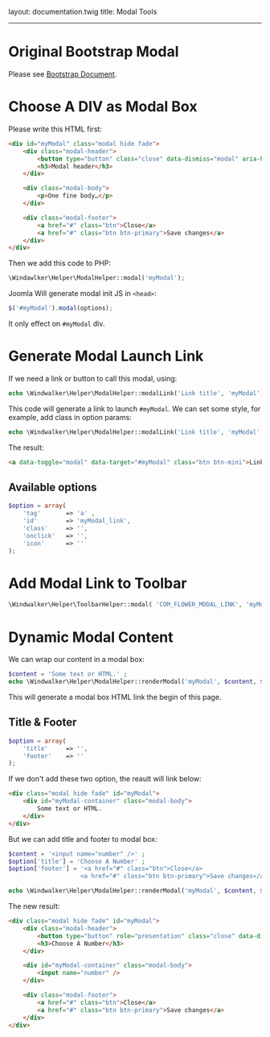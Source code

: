 layout: documentation.twig
title:  Modal Tools

---

# Original Bootstrap Modal

Please see [Bootstrap Document](http://getbootstrap.com/2.3.2/javascript.html#modals).

# Choose A DIV as Modal Box

Please write this HTML first:

``` html
<div id="myModal" class="modal hide fade">
    <div class="modal-header">
        <button type="button" class="close" data-dismiss="modal" aria-hidden="true">&times;</button>
        <h3>Modal header</h3>
    </div>

    <div class="modal-body">
        <p>One fine body…</p>
    </div>

    <div class="modal-footer">
        <a href="#" class="btn">Close</a>
        <a href="#" class="btn btn-primary">Save changes</a>
    </div>
</div>
```

Then we add this code to PHP:

``` php
\Windawlker\Helper\ModalHelper::modal('myModal');
```

Joomla Will generate modal init JS in `<head>`:

``` javascript
$('#myModal').modal(options);
```

It only effect on `#myModal` div.

# Generate Modal Launch Link

If we need a link or button to call this modal, using:

``` php
echo \Windwalker\Helper\ModalHelper::modalLink('Link title', 'myModal');
```

This code will generate a link to launch `#myModal`. We can set some style, for example, add class in option params:

``` php
echo \Windwalker\Helper\ModalHelper::modalLink('Link title', 'myModal', array('class' => 'btn btn-mini'));
```

The result:

``` html
<a data-toggle="modal" data-target="#myModal" class="btn btn-mini">Link Title</a>
```

## Available options

``` php
$option = array(
    'tag'       => 'a' ,
    'id'        => 'myModal_link',
    'class'     => '',
    'onclick'   => '',
    'icon'      => ''
);
```

# Add Modal Link to Toolbar

``` php
\Windwalker\Helper\ToolbarHelper::modal( 'COM_FLOWER_MODAL_LINK', 'myModal');
```

# Dynamic Modal Content

We can wrap our content in a modal box:

``` php
$content = 'Some text or HTML.' ;
echo \Windwalker\Helper\ModalHelper::renderModal('myModal', $content, $option);
```

This will generate a modal box HTML link the begin of this page.

## Title & Footer

``` php
$option = array(
    'title'     => '',
    'footer'    => ''
);
```

If we don't add these two option, the reault will link below:

``` html
<div class="modal hide fade" id="myModal">
    <div id="myModal-container" class="modal-body">
        Some text or HTML.
    </div>
</div>
```

But we can add title and footer to modal box:

``` php
$content = '<input name="number" />' ;
$option['title'] = 'Choose A Number' ;
$option['footer'] = '<a href="#" class="btn">Close</a>
                    <a href="#" class="btn btn-primary">Save changes</a>' ;

echo \Windwalker\Helper\ModalHelper::renderModal('myModal', $content, $option);
```

The new result:

``` html
<div class="modal hide fade" id="myModal">
    <div class="modal-header">
        <button type="button" role="presentation" class="close" data-dismiss="modal">x</button>
        <h3>Choose A Number</h3>
    </div>

    <div id="myModal-container" class="modal-body">
        <input name="number" />
    </div>

    <div class="modal-footer">
        <a href="#" class="btn">Close</a>
        <a href="#" class="btn btn-primary">Save changes</a>
    </div>
</div>
```

